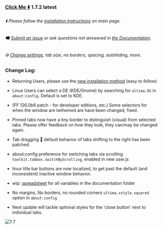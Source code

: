 
### [Click Me ⬇️](https://github.com/soulhotel/FF-ULTIMA/releases/download/1.7.2/ffultima1.7.2.zip) 1.7.2 latest

###### ⬇️ Please follow the [installation instructions](https://github.com/soulhotel/FF-ULTIMA#installation) on main page.

###### 🗨️ [Submit an issue](https://github.com/soulhotel/FF-ULTIMA/issues/new/choose) or ask questions not answered in [the Documentation](https://github.com/soulhotel/FF-ULTIMA/tree/main/doc).

###### ⚙️ [Change settings](https://github.com/soulhotel/FF-ULTIMA/blob/main/doc/Modification.md), tab size, no borders, spacing, autohiding, more.



### Change Log:
- Returning Users, please use the [new installation method](https://github.com/soulhotel/FF-ULTIMA/blob/main/README.md#installation) (easy to follow)
- Linux Users can select a DE (KDE/Gnome) by searching for `ultima.OS` in `about:config`. Default is set to KDE.
- (FF 126.0b6 patch - for developer editions, etc.) Some selectors for when the window are lwthemed are have been changed, fixed.
- Pinned tabs now have a tiny border to distinguish (visual) from selected tabs. Please offer feedback on how they look, they can/may be changed again.
- Tab dragging 🚧 default behavior of tabs shifting to the right has been patched.
- about:config preference for switching tabs via scrolling `toolkit.tabbox.switchByScrolling`, enabled in new user.js
- linux title bar buttons are now localized, to get past the default (and inconsistent) inactive window behavior.
- wip: [spreadsheet](https://github.com/soulhotel/FF-ULTIMA/blob/main/doc/spreadsheet-all-ultima-variables.md) for all variables in the documentation folder
- No margins, No borders, no rounded corners `ultima.xstyle.squared` option in `about:config`

- Next update will tackle optional styles for the 'close button' next to individual tabs.

![1 7](https://github.com/soulhotel/FF-ULTIMA/assets/155501797/ed741f9f-cac6-4339-8913-a697a8b3ade9)
